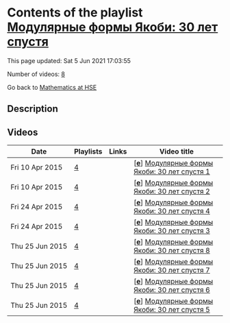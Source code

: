 # Contents of the playlist [Модулярные формы Якоби: 30 лет спустя](https://www.youtube.com/playlist?list=PLq3E5oubNNoASIuMXHdjFRQdzB6gl_6qd)

This page updated: Sat 5 Jun 2021 17:03:55

Number of videos: [8](#videos)

Go back to [Mathematics at HSE](../README.md)

## Description



## Videos

|Date|Playlists|Links|Video title|
|---|---|---|---|
| Fri&nbsp;10&nbsp;Apr&nbsp;2015 | [4](../playlists/4 "Модулярные формы Якоби: 30 лет спустя") |  | [[**e**](https://studio.youtube.com/video/12EIXBirXx4/edit "Edit")] [Модулярные формы Якоби: 30 лет спустя 1](https://www.youtube.com/watch?v=12EIXBirXx4&list=PLq3E5oubNNoASIuMXHdjFRQdzB6gl_6qd) |
| Fri&nbsp;10&nbsp;Apr&nbsp;2015 | [4](../playlists/4 "Модулярные формы Якоби: 30 лет спустя") |  | [[**e**](https://studio.youtube.com/video/UkK3wOuzAYo/edit "Edit")] [Модулярные формы Якоби: 30 лет спустя 2](https://www.youtube.com/watch?v=UkK3wOuzAYo&list=PLq3E5oubNNoASIuMXHdjFRQdzB6gl_6qd) |
| Fri&nbsp;24&nbsp;Apr&nbsp;2015 | [4](../playlists/4 "Модулярные формы Якоби: 30 лет спустя") |  | [[**e**](https://studio.youtube.com/video/0yqyHXOPNoc/edit "Edit")] [Модулярные формы Якоби: 30 лет спустя 4](https://www.youtube.com/watch?v=0yqyHXOPNoc&list=PLq3E5oubNNoASIuMXHdjFRQdzB6gl_6qd) |
| Fri&nbsp;24&nbsp;Apr&nbsp;2015 | [4](../playlists/4 "Модулярные формы Якоби: 30 лет спустя") |  | [[**e**](https://studio.youtube.com/video/bQ0Y1Gn3sYw/edit "Edit")] [Модулярные формы Якоби: 30 лет спустя 3](https://www.youtube.com/watch?v=bQ0Y1Gn3sYw&list=PLq3E5oubNNoASIuMXHdjFRQdzB6gl_6qd) |
| Thu&nbsp;25&nbsp;Jun&nbsp;2015 | [4](../playlists/4 "Модулярные формы Якоби: 30 лет спустя") |  | [[**e**](https://studio.youtube.com/video/6qjE8-Sng7k/edit "Edit")] [Модулярные формы Якоби: 30 лет спустя 8](https://www.youtube.com/watch?v=6qjE8-Sng7k&list=PLq3E5oubNNoASIuMXHdjFRQdzB6gl_6qd) |
| Thu&nbsp;25&nbsp;Jun&nbsp;2015 | [4](../playlists/4 "Модулярные формы Якоби: 30 лет спустя") |  | [[**e**](https://studio.youtube.com/video/nhnKzyTMoWM/edit "Edit")] [Модулярные формы Якоби: 30 лет спустя 7](https://www.youtube.com/watch?v=nhnKzyTMoWM&list=PLq3E5oubNNoASIuMXHdjFRQdzB6gl_6qd) |
| Thu&nbsp;25&nbsp;Jun&nbsp;2015 | [4](../playlists/4 "Модулярные формы Якоби: 30 лет спустя") |  | [[**e**](https://studio.youtube.com/video/uveB-S7ryms/edit "Edit")] [Модулярные формы Якоби: 30 лет спустя 6](https://www.youtube.com/watch?v=uveB-S7ryms&list=PLq3E5oubNNoASIuMXHdjFRQdzB6gl_6qd) |
| Thu&nbsp;25&nbsp;Jun&nbsp;2015 | [4](../playlists/4 "Модулярные формы Якоби: 30 лет спустя") |  | [[**e**](https://studio.youtube.com/video/WJZloI0i_zU/edit "Edit")] [Модулярные формы Якоби: 30 лет спустя 5](https://www.youtube.com/watch?v=WJZloI0i_zU&list=PLq3E5oubNNoASIuMXHdjFRQdzB6gl_6qd) |
